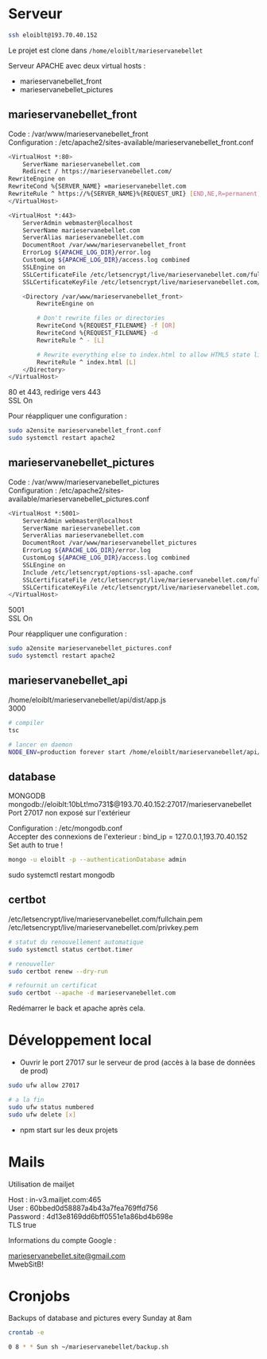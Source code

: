 # Serveur

```sh
ssh eloiblt@193.70.40.152
```

Le projet est clone dans `/home/eloiblt/marieservanebellet`  

Serveur APACHE avec deux virtual hosts : 
- marieservanebellet_front
- marieservanebellet_pictures

## marieservanebellet_front

Code : /var/www/marieservanebellet_front  
Configuration : /etc/apache2/sites-available/marieservanebellet_front.conf  

```sh
<VirtualHost *:80>
    ServerName marieservanebellet.com
    Redirect / https://marieservanebellet.com/
RewriteEngine on
RewriteCond %{SERVER_NAME} =marieservanebellet.com
RewriteRule ^ https://%{SERVER_NAME}%{REQUEST_URI} [END,NE,R=permanent]
</VirtualHost>

<VirtualHost *:443>
    ServerAdmin webmaster@localhost
    ServerName marieservanebellet.com
    ServerAlias marieservanebellet.com
    DocumentRoot /var/www/marieservanebellet_front
    ErrorLog ${APACHE_LOG_DIR}/error.log
    CustomLog ${APACHE_LOG_DIR}/access.log combined
    SSLEngine on
    SSLCertificateFile /etc/letsencrypt/live/marieservanebellet.com/fullchain.pem
    SSLCertificateKeyFile /etc/letsencrypt/live/marieservanebellet.com/privkey.pem

    <Directory /var/www/marieservanebellet_front>
        RewriteEngine on

        # Don't rewrite files or directories
        RewriteCond %{REQUEST_FILENAME} -f [OR]
        RewriteCond %{REQUEST_FILENAME} -d
        RewriteRule ^ - [L]

        # Rewrite everything else to index.html to allow HTML5 state links
        RewriteRule ^ index.html [L]
    </Directory>
</VirtualHost>
```

80 et 443, redirige vers 443  
SSL On  

Pour réappliquer une configuration : 

```sh
sudo a2ensite marieservanebellet_front.conf
sudo systemctl restart apache2
```

## marieservanebellet_pictures

Code : /var/www/marieservanebellet_pictures  
Configuration : /etc/apache2/sites-available/marieservanebellet_pictures.conf  

```sh
<VirtualHost *:5001>
    ServerAdmin webmaster@localhost
    ServerName marieservanebellet.com
    ServerAlias marieservanebellet.com
    DocumentRoot /var/www/marieservanebellet_pictures
    ErrorLog ${APACHE_LOG_DIR}/error.log
    CustomLog ${APACHE_LOG_DIR}/access.log combined
    SSLEngine on
    Include /etc/letsencrypt/options-ssl-apache.conf
    SSLCertificateFile /etc/letsencrypt/live/marieservanebellet.com/fullchain.pem
    SSLCertificateKeyFile /etc/letsencrypt/live/marieservanebellet.com/privkey.pem
</VirtualHost>
```

5001  
SSL On

Pour réappliquer une configuration : 

```sh
sudo a2ensite marieservanebellet_pictures.conf
sudo systemctl restart apache2
```

## marieservanebellet_api

/home/eloiblt/marieservanebellet/api/dist/app.js  
3000  

```sh
# compiler
tsc

# lancer en daemon
NODE_ENV=production forever start /home/eloiblt/marieservanebellet/api/dist/app.js  
```

## database

MONGODB  
mongodb://eloiblt:10bLt!mo731$@193.70.40.152:27017/marieservanebellet  
Port 27017 non exposé sur l'extérieur  

Configuration : /etc/mongodb.conf  
Accepter des connexions de l'exterieur : bind_ip = 127.0.0.1,193.70.40.152  
Set auth to true !  

```sh
mongo -u eloiblt -p --authenticationDatabase admin
```

sudo systemctl restart mongodb

## certbot

/etc/letsencrypt/live/marieservanebellet.com/fullchain.pem
/etc/letsencrypt/live/marieservanebellet.com/privkey.pem

```sh
# statut du renouvellement automatique
sudo systemctl status certbot.timer

# renouveller
sudo certbot renew --dry-run

# refournit un certificat
sudo certbot --apache -d marieservanebellet.com
```

Redémarrer le back et apache après cela. 

# Développement local

- Ouvrir le port 27017 sur le serveur de prod (accès à la base de données de prod)

```sh
sudo ufw allow 27017

# a la fin
sudo ufw status numbered
sudo ufw delete [x]
```

- npm start sur les deux projets

# Mails

Utilisation de mailjet

Host : in-v3.mailjet.com:465  
User : 60bbed0d58887a4b43a7fea769ffd756  
Password : 4d13e8169dd6bff0551e1a86bd4b698e  
TLS true

Informations du compte Google :

marieservanebellet.site@gmail.com  
MwebSitB!  

# Cronjobs 

Backups of database and pictures every Sunday at 8am

```sh
crontab -e

0 8 * * Sun sh ~/marieservanebellet/backup.sh
```
